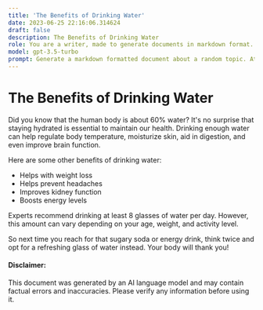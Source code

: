 ```yaml
---
title: 'The Benefits of Drinking Water'
date: 2023-06-25 22:16:06.314624
draft: false
description: The Benefits of Drinking Water
role: You are a writer, made to generate documents in markdown format. It is very important that all of the documents you generate are in valid markdown format.
model: gpt-3.5-turbo
prompt: Generate a markdown formatted document about a random topic. At the bottom, include a disclaimer explaining that the document was generated by you. The first line of the document should be the title. Make sure that the entire document is in proper markdown format, using a mix of various tags to make the document visually appealing.
---
```


# The Benefits of Drinking Water

Did you know that the human body is about 60% water? It's no surprise that staying hydrated is essential to maintain our health. Drinking enough water can help regulate body temperature, moisturize skin, aid in digestion, and even improve brain function. 

Here are some other benefits of drinking water:

- Helps with weight loss
- Helps prevent headaches
- Improves kidney function
- Boosts energy levels

Experts recommend drinking at least 8 glasses of water per day. However, this amount can vary depending on your age, weight, and activity level. 

So next time you reach for that sugary soda or energy drink, think twice and opt for a refreshing glass of water instead. Your body will thank you!

#### Disclaimer:

This document was generated by an AI language model and may contain factual errors and inaccuracies. Please verify any information before using it.